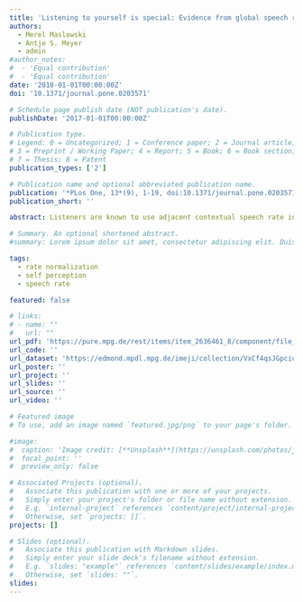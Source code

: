 ```yaml
---
title: 'Listening to yourself is special: Evidence from global speech rate tracking.'
authors:
  - Merel Maslowski 
  - Antje S. Meyer 
  - admin
#author_notes:
#  - 'Equal contribution'
#  - 'Equal contribution'
date: '2018-01-01T00:00:00Z'
doi: '10.1371/journal.pone.0203571'

# Schedule page publish date (NOT publication's date).
publishDate: '2017-01-01T00:00:00Z'

# Publication type.
# Legend: 0 = Uncategorized; 1 = Conference paper; 2 = Journal article;
# 3 = Preprint / Working Paper; 4 = Report; 5 = Book; 6 = Book section;
# 7 = Thesis; 8 = Patent
publication_types: ['2']

# Publication name and optional abbreviated publication name.
publication: '*PLos One, 13*(9), 1-19, doi:10.1371/journal.pone.0203571'
publication_short: ''

abstract: Listeners are known to use adjacent contextual speech rate in processing temporally ambiguous speech sounds. For instance, an ambiguous vowel between short /α/ and long /a:/ in Dutch sounds relatively long (i.e., as /a:/) embedded in a fast precursor sentence, but short in a slow sentence. Besides the local speech rate, listeners also track talker-specific global speech rates. However, it is yet unclear whether other talkers’ global rates are encoded with reference to a listener’s self-produced rate. Three experiments addressed this question. In Experiment 1, one group of participants was instructed to speak fast, whereas another group had to speak slowly. The groups were compared on their perception of ambiguous /α/-/a:/ vowels embedded in neutral rate speech from another talker. In Experiment 2, the same participants listened to playback of their own speech and again evaluated target vowels in neutral rate speech. Neither of these experiments provided support for the involvement of self-produced speech in perception of another talker’s speech rate. Experiment 3 repeated Experiment 2 but with a new participant sample that was unfamiliar with the participants from Experiment 2. This experiment revealed fewer /a:/ responses in neutral speech in the group also listening to a fast rate, suggesting that neutral speech sounds slow in the presence of a fast talker and vice versa. Taken together, the findings show that selfproduced speech is processed differently from speech produced by others. They carry implications for our understanding of rate-dependent speech perception in dialogue settings, suggesting that both perceptual and cognitive mechanisms are involved.

# Summary. An optional shortened abstract.
#summary: Lorem ipsum dolor sit amet, consectetur adipiscing elit. Duis posuere tellus ac convallis placerat. Proin tincidunt magna sed ex sollicitudin condimentum.

tags:
  - rate normalization
  - self perception
  - speech rate

featured: false

# links:
# - name: ""
#   url: ""
url_pdf: 'https://pure.mpg.de/rest/items/item_2636461_8/component/file_2640690/content'
url_code: ''
url_dataset: 'https://edmond.mpdl.mpg.de/imeji/collection/VxCf4qsJGpciujs7'
url_poster: ''
url_project: ''
url_slides: ''
url_source: ''
url_video: ''

# Featured image
# To use, add an image named `featured.jpg/png` to your page's folder.

#image:
#  caption: 'Image credit: [**Unsplash**](https://unsplash.com/photos/jdD8gXaTZsc)'
#  focal_point: ''
#  preview_only: false

# Associated Projects (optional).
#   Associate this publication with one or more of your projects.
#   Simply enter your project's folder or file name without extension.
#   E.g. `internal-project` references `content/project/internal-project/index.md`.
#   Otherwise, set `projects: []`.
projects: []

# Slides (optional).
#   Associate this publication with Markdown slides.
#   Simply enter your slide deck's filename without extension.
#   E.g. `slides: "example"` references `content/slides/example/index.md`.
#   Otherwise, set `slides: ""`.
slides:
---
```


<!-- THIS MARKDOWN BIT IS CURRENTLY COMMENTED OUT









{{% callout note %}}
Click the _Cite_ button above to demo the feature to enable visitors to import publication metadata into their reference management software.
{{% /callout %}}

Supplementary notes can be added here, including [code and math](https://wowchemy.com/docs/content/writing-markdown-latex/).
-->